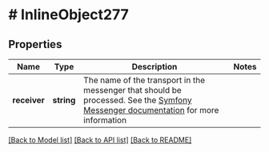 # # InlineObject277

## Properties

Name | Type | Description | Notes
------------ | ------------- | ------------- | -------------
**receiver** | **string** | The name of the transport in the messenger that should be processed. See the [Symfony Messenger documentation](https://symfony.com/doc/current/messenger.html) for more information |

[[Back to Model list]](../../README.md#models) [[Back to API list]](../../README.md#endpoints) [[Back to README]](../../README.md)
